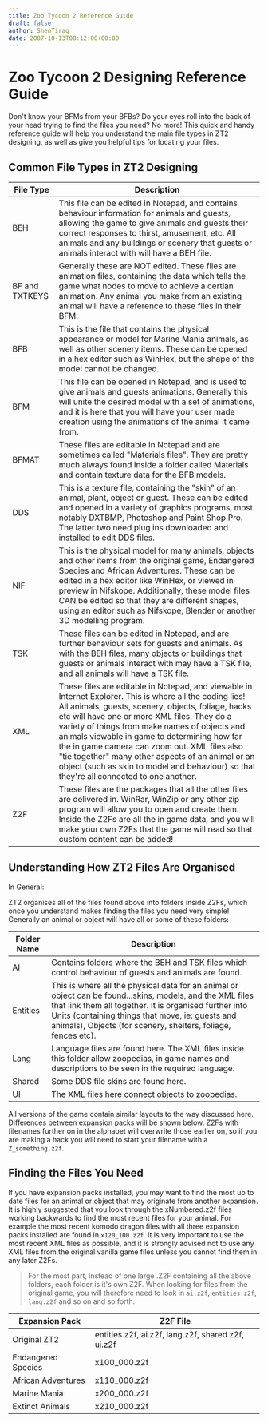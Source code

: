 ```yaml
---
title: Zoo Tycoon 2 Reference Guide
draft: false
author: ShenTirag
date: 2007-10-13T00:12:00+00:00
---
```


# Zoo Tycoon 2 Designing Reference Guide

Don't know your BFMs from your BFBs? Do your eyes roll into the back of your head trying to find the files you need? No more! This quick and handy reference guide will help you understand the main file types in ZT2 designing, as well as give you helpful tips for locating your files.

## Common File Types in ZT2 Designing

| File Type | Description |
|-----------|-------------|
| BEH       | This file can be edited in Notepad, and contains behaviour information for animals and guests, allowing the game to give animals and guests their correct responses to thirst, amusement, etc. All animals and any buildings or scenery that guests or animals interact with will have a BEH file. |
| BF and TXTKEYS | Generally these are NOT edited. These files are animation files, containing the data which tells the game what nodes to move to achieve a certian animation. Any animal you make from an existing animal will have a reference to these files in their BFM. |
| BFB       | This is the file that contains the physical appearance or model for Marine Mania animals, as well as other scenery items. These can be opened in a hex editor such as WinHex, but the shape of the model cannot be changed. |
| BFM       | This file can be opened in Notepad, and is used to give animals and guests animations. Generally this will unite the desired model with a set of animations, and it is here that you will have your user made creation using the animations of the animal it came from. |
| BFMAT     | These files are editable in Notepad and are sometimes called "Materials files". They are pretty much always found inside a folder called Materials and contain texture data for the BFB models. |
| DDS       | This is a texture file, containing the "skin" of an animal, plant, object or guest. These can be edited and opened in a variety of graphics programs, most notably DXTBMP, Photoshop and Paint Shop Pro. The latter two need plug ins downloaded and installed to edit DDS files. |
| NIF       | This is the physical model for many animals, objects and other items from the original game, Endangered Species and African Adventures. These can be edited in a hex editor like WinHex, or viewed in preview in Nifskope. Additionally, these model files CAN be edited so that they are different shapes, using an editor such as Nifskope, Blender or another 3D modelling program. |
| TSK       | These files can be edited in Notepad, and are further behaviour sets for guests and animals. As with the BEH files, many objects or buildings that guests or animals interact with may have a TSK file, and all animals will have a TSK file. |
| XML       | These files are editable in Notepad, and viewable in Internet Explorer. This is where all the coding lies! All animals, guests, scenery, objects, foliage, hacks etc will have one or more XML files. They do a variety of things from make names of objects and animals viewable in game to determining how far the in game camera can zoom out. XML files also "tie together" many other aspects of an animal or an object (such as skin to model and behaviour) so that they're all connected to one another. |
| Z2F       | These files are the packages that all the other files are delivered in. WinRar, WinZip or any other zip program will allow you to open and create them. Inside the Z2Fs are all the in game data, and you will make your own Z2Fs that the game will read so that custom content can be added! |


## Understanding How ZT2 Files Are Organised

In General:

ZT2 organises all of the files found above into folders inside Z2Fs, which once you understand makes finding the files you need very simple! Generally an animal or object will have all or some of these folders:

| Folder Name | Description |
|-------------|-------------|
| AI          | Contains folders where the BEH and TSK files which control behaviour of guests and animals are found. |
| Entities    | This is where all the physical data for an animal or object can be found...skins, models, and the XML files that link them all together. It is organised further into Units (containing things that move, ie: guests and animals), Objects (for scenery, shelters, foliage, fences etc). |
| Lang        | Language files are found here. The XML files inside this folder allow zoopedias, in game names and descriptions to be seen in the required language. |
| Shared      | Some DDS file skins are found here. |
| UI          | The XML files here connect objects to zoopedias. |

All versions of the game contain similar layouts to the way discussed here. Differences between expansion packs will be shown below. Z2Fs with filenames further on in the alphabet will overwrite those earlier on, so if you are making a hack you will need to start your filename with a `Z_something.z2f`.

## Finding the Files You Need

If you have expansion packs installed, you may want to find the most up to date files for an animal or object that may originate from another expansion. It is highly suggested that you look through the xNumbered.z2f files working backwards to find the most recent files for your animal. For example the most recent komodo dragon files with all three expansion packs installed are found in `x120_100.z2f`. It is very important to use the most recent XML files as possible, and it is strongly advised not to use any XML files from the original vanilla game files unless you cannot find them in any later Z2Fs.

> For the most part, instead of one large .Z2F containing all the above folders, each folder is it's own Z2F. When looking for files from the original game, you will therefore need to look in `ai.z2f`, `entities.z2f`, `lang.z2f` and so on and so forth.

| Expansion Pack | Z2F File |
|----------------|----------|
| Original ZT2   | entities.z2f, ai.z2f, lang.z2f, shared.z2f, ui.z2f |
| Endangered Species | x100_000.z2f |
| African Adventures | x110_000.z2f |
| Marine Mania | x200_000.z2f |
| Extinct Animals | x210_000.z2f |